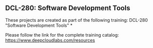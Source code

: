 ## DCL-280: Software Development Tools
These projects are created as part of the following training:
DCL-280 "Software Development Tools" *

Please follow the link for the complete training catalog:
 https://www.deepcloudlabs.com/resources
